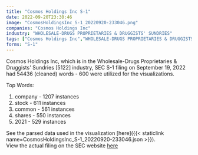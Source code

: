 ```yaml
---
title: "Cosmos Holdings Inc S-1"
date: 2022-09-20T23:30:46
image: "CosmosHoldingsInc_S-1_20220920-233046.png"
companies: "Cosmos Holdings Inc"
industry: "WHOLESALE-DRUGS PROPRIETARIES & DRUGGISTS' SUNDRIES"
tags: ["Cosmos Holdings Inc","WHOLESALE-DRUGS PROPRIETARIES & DRUGGISTS' SUNDRIES","09-19-2022","S-1"]
forms: "S-1"
---
```

Cosmos Holdings Inc, which is in the Wholesale-Drugs Proprietaries & Druggists' Sundries [5122] industry, SEC S-1 filing on September 19, 2022 had 54436 (cleaned) words - 600 were utilized for the visualizations.

Top Words:
1. company - 1207 instances
2. stock - 611 instances
3. common - 561 instances
4. shares - 550 instances
5. 2021 - 529 instances


See the parsed data used in the visualization [here]({{< staticlink name=CosmosHoldingsInc_S-1_20220920-233046.json >}}).  
View the actual filing on the SEC website [here](https://www.sec.gov/Archives/edgar/data/1474167/0001477932-22-007034.txt)